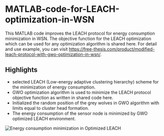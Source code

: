 # MATLAB-code-for-LEACH-optimization-in-WSN
This MATLAB code improves the LEACH protocol for energy consumption minimization in WSN. The objective function for the LEACH optimization which can be used for any optimization algorithm is shared here. For detail and use example, you can visit https://free-thesis.com/product/modified-leach-protocol-with-gwo-optimization-in-wsn/.

## Highlights
- selected LEACH (Low-energy adaptive clustering hierarchy) scheme for the minimization of energy consumption.
- GWO optimization algorithm is used to minimize the LEACH protocol objective function as written in shared code here.
- Initialized the random position of the grey wolves in GWO algorithm with limits equal to cluster head formation.
- The energy consumption of the sensor node is minimized by GWO optimized LEACH environment.

![Energy consumption minimization in Optimized LEACH](https://free-thesis.com/wp-content/uploads/2020/05/Residual-Energy-in-Modified-LEACH-with-GWO-optimization-free-thesis.png)

